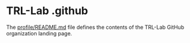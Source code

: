 # TRL-Lab .github

The [profile/README.md](./profile/README.md) file defines the contents of the TRL-Lab GitHub organization landing page.
